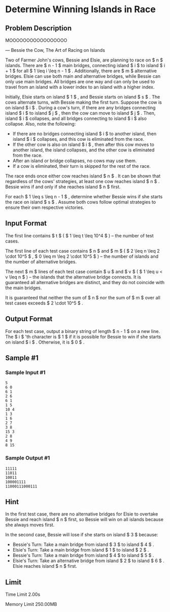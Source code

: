 # Determine Winning Islands in Race

## Problem Description

MOOOOOOOOOOOOOOOOO

— Bessie the Cow, The Art of Racing on Islands



Two of Farmer John's cows, Bessie and Elsie, are planning to race on $ n $ islands. There are $ n - 1 $ main bridges, connecting island $ i $ to island $ i + 1 $ for all $ 1 \leq i \leq n - 1 $ . Additionally, there are $ m $ alternative bridges. Elsie can use both main and alternative bridges, while Bessie can only use main bridges. All bridges are one way and can only be used to travel from an island with a lower index to an island with a higher index.

Initially, Elsie starts on island $ 1 $ , and Bessie starts on island $ s $ . The cows alternate turns, with Bessie making the first turn. Suppose the cow is on island $ i $ . During a cow's turn, if there are any bridges connecting island $ i $ to island $ j $ , then the cow can move to island $ j $ . Then, island $ i $ collapses, and all bridges connecting to island $ i $ also collapse. Also, note the following:

- If there are no bridges connecting island $ i $ to another island, then island $ i $ collapses, and this cow is eliminated from the race.
- If the other cow is also on island $ i $ , then after this cow moves to another island, the island collapses, and the other cow is eliminated from the race.
- After an island or bridge collapses, no cows may use them.
- If a cow is eliminated, their turn is skipped for the rest of the race.

The race ends once either cow reaches island $ n $ . It can be shown that regardless of the cows' strategies, at least one cow reaches island $ n $ . Bessie wins if and only if she reaches island $ n $ first.

For each $ 1 \leq s \leq n - 1 $ , determine whether Bessie wins if she starts the race on island $ s $ . Assume both cows follow optimal strategies to ensure their own respective victories.

## Input Format

The first line contains $ t $ ( $ 1 \leq t \leq 10^4 $ ) – the number of test cases.

The first line of each test case contains $ n $ and $ m $ ( $ 2 \leq n \leq 2 \cdot 10^5 $ , $ 0 \leq m \leq 2 \cdot 10^5 $ ) – the number of islands and the number of alternative bridges.

The next $ m $ lines of each test case contain $ u $ and $ v $ ( $ 1 \leq u < v \leq n $ ) – the islands that the alternative bridge connects. It is guaranteed all alternative bridges are distinct, and they do not coincide with the main bridges.

It is guaranteed that neither the sum of $ n $ nor the sum of $ m $ over all test cases exceeds $ 2 \cdot 10^5 $ .

## Output Format

For each test case, output a binary string of length $ n - 1 $ on a new line. The $ i $ 'th character is $ 1 $ if it is possible for Bessie to win if she starts on island $ i $ . Otherwise, it is $ 0 $ .

## Sample #1

### Sample Input #1

```
5
6 0
6 1
2 6
6 1
1 5
10 4
1 3
1 6
2 7
3 8
15 3
2 8
4 9
8 15
```

### Sample Output #1

```
11111
11011
10011
100001111
11000111000111
```

## Hint

In the first test case, there are no alternative bridges for Elsie to overtake Bessie and reach island $ n $ first, so Bessie will win on all islands because she always moves first.

In the second case, Bessie will lose if she starts on island $ 3 $ because:

- Bessie's Turn: Take a main bridge from island $ 3 $ to island $ 4 $ .
- Elsie's Turn: Take a main bridge from island $ 1 $ to island $ 2 $ .
- Bessie's Turn: Take a main bridge from island $ 4 $ to island $ 5 $ .
- Elsie's Turn: Take an alternative bridge from island $ 2 $ to island $ 6 $ . Elsie reaches island $ n $ first.

## Limit



Time Limit
2.00s

Memory Limit
250.00MB